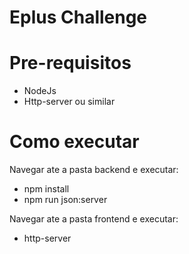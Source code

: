 # Eplus Challenge

# Pre-requisitos
- NodeJs
- Http-server ou similar

# Como executar

Navegar ate a pasta backend e executar:
- npm install
- npm run json:server

Navegar ate a pasta frontend e executar:
- http-server
